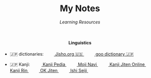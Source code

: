 <h1 align="center">My Notes</h1>
<p align="center"><i>Learning Resources</i></p>

<br>



<h4 align="center">Linguistics</h4> 

* 🇯🇵 dictionaries:&emsp; 
<img height="16" width="16" src="http://proxy.duckduckgo.com/ip3/jisho.org.ico">[ Jisho.org 🇺🇸 ](https://jisho.org)&emsp;
<img height="16" width="16" src="http://proxy.duckduckgo.com/ip3/dictionary.goo.ne.jp.ico">[ goo dictionary 🇯🇵 ](https://dictionary.goo.ne.jp/jn/)

* 🇯🇵 Kanji: &emsp; 
<img height="16" width="16" src="http://proxy.duckduckgo.com/ip3/www.kanjipedia.jp.ico">[ Kanji Pedia ](https://www.kanjipedia.jp/)&emsp;
<img height="16" width="16" src="http://proxy.duckduckgo.com/ip3/mojinavi.com.ico">[ Moji Navi ](https://mojinavi.com/)&emsp;
<img height="16" width="16" src="http://proxy.duckduckgo.com/ip3/kanji.jitenon.jp.ico">[ Kanji Jiten Online ](https://kanji.jitenon.jp)&emsp; 
<img height="16" width="16" src="http://proxy.duckduckgo.com/ip3/ksbookshelf.com.ico">[ Kanji Rin ](http://ksbookshelf.com/DW/Kanjirin/index.html#kanjirin)&emsp; 
<img height="16" width="16" src="http://proxy.duckduckgo.com/ip3/okmagazine.com.ico">[ OK Jiten ](http://okjiten.jp)&emsp; 
<img height="16" width="16" src="http://proxy.duckduckgo.com/ip3//blog.goo.ne.jp.ico">[ Ishi Seiji ](https://blog.goo.ne.jp/ishiseiji)&emsp; 
